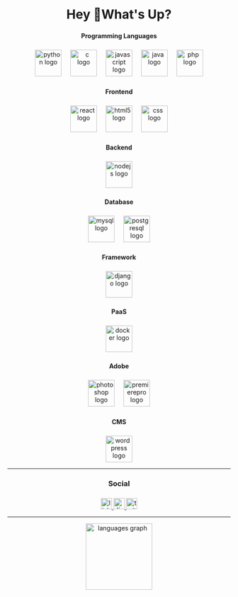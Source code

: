 <h1 align="center">Hey 👋What's Up?</h1>

###

<h4 align="center">Programming Languages</h4>

###

<div align="center">
  <img src="https://cdn.jsdelivr.net/gh/devicons/devicon/icons/python/python-original-wordmark.svg" height="60" alt="python logo"  />
  <img width="12" />
  <img src="https://cdn.jsdelivr.net/gh/devicons/devicon/icons/c/c-original.svg" height="60" alt="c logo"  />
  <img width="12" />
  <img src="https://cdn.jsdelivr.net/gh/devicons/devicon/icons/javascript/javascript-original.svg" height="60" alt="javascript logo"  />
  <img width="12" />
  <img src="https://cdn.jsdelivr.net/gh/devicons/devicon/icons/java/java-original-wordmark.svg" height="60" alt="java logo"  />
  <img width="12" />
  <img src="https://cdn.jsdelivr.net/gh/devicons/devicon/icons/php/php-original.svg" height="60" alt="php logo"  />
</div>

###

<h4 align="center">Frontend</h4>

###

<div align="center">
  <img src="https://cdn.jsdelivr.net/gh/devicons/devicon/icons/react/react-original-wordmark.svg" height="60" alt="react logo"  />
  <img width="12" />
  <img src="https://cdn.jsdelivr.net/gh/devicons/devicon/icons/html5/html5-original.svg" height="60" alt="html5 logo"  />
  <img width="12" />
  <img src="https://cdn.jsdelivr.net/gh/devicons/devicon/icons/css3/css3-original.svg" height="60" alt="css logo"  />
</div>

###

<h4 align="center">Backend</h4>

###

<div align="center">
  <img src="https://cdn.jsdelivr.net/gh/devicons/devicon/icons/nodejs/nodejs-plain-wordmark.svg" height="60" alt="nodejs logo"  />
</div>

###

<h4 align="center">Database</h4>

###

<div align="center">
  <img src="https://cdn.jsdelivr.net/gh/devicons/devicon/icons/mysql/mysql-plain-wordmark.svg" height="60" alt="mysql logo"  />
  <img width="12" />
  <img src="https://cdn.jsdelivr.net/gh/devicons/devicon/icons/postgresql/postgresql-plain-wordmark.svg" height="60" alt="postgresql logo"  />
</div>

###

<h4 align="center">Framework</h4>

###

<div align="center">
  <img src="https://cdn.jsdelivr.net/gh/devicons/devicon/icons/django/django-plain-wordmark.svg" height="60" alt="django logo"  />
</div>

###

<h4 align="center">PaaS</h4>

###

<div align="center">
  <img src="https://cdn.jsdelivr.net/gh/devicons/devicon/icons/docker/docker-original-wordmark.svg" height="60" alt="docker logo"  />
</div>

###

<h4 align="center">Adobe</h4>

###

<div align="center">
  <img src="https://cdn.jsdelivr.net/gh/devicons/devicon/icons/photoshop/photoshop-plain.svg" height="60" alt="photoshop logo"  />
  <img width="12" />
  <img src="https://cdn.jsdelivr.net/gh/devicons/devicon/icons/premierepro/premierepro-original.svg" height="60" alt="premierepro logo"  />
</div>

###

<h4 align="center">CMS</h4>

###

<div align="center">
  <img src="https://cdn.jsdelivr.net/gh/devicons/devicon/icons/wordpress/wordpress-original.svg" height="60" alt="wordpress logo"  />
</div>

***

<h3 align="center">Social</h3>

###

<div align="center">
  <a href="https://gr.linkedin.com/in/errikosmat" target="_blank">
    <img src="https://img.shields.io/static/v1?message=LinkedIn&logo=linkedin&label=&color=0077B5&logoColor=white&labelColor=&style=for-the-badge" height="25" alt="linkedin logo"  />
  </a>
  <a href="madskgg" target="_blank">
    <img src="https://img.shields.io/static/v1?message=Discord&logo=discord&label=&color=7289DA&logoColor=white&labelColor=&style=for-the-badge" height="25" alt="discord logo"  />
  </a>
  <a href="https://www.twitch.tv/mad_skg" target="_blank">
    <img src="https://img.shields.io/static/v1?message=Twitch&logo=twitch&label=&color=9146FF&logoColor=white&labelColor=&style=for-the-badge" height="25" alt="twitch logo"  />
  </a>
</div>

***

<div align="center">
  <img src="https://github-readme-stats.vercel.app/api/top-langs?username=madskgg&locale=en&hide_title=false&layout=compact&card_width=320&langs_count=5&theme=dracula&hide_border=false&order=2" height="150" alt="languages graph"  />
</div>

###
